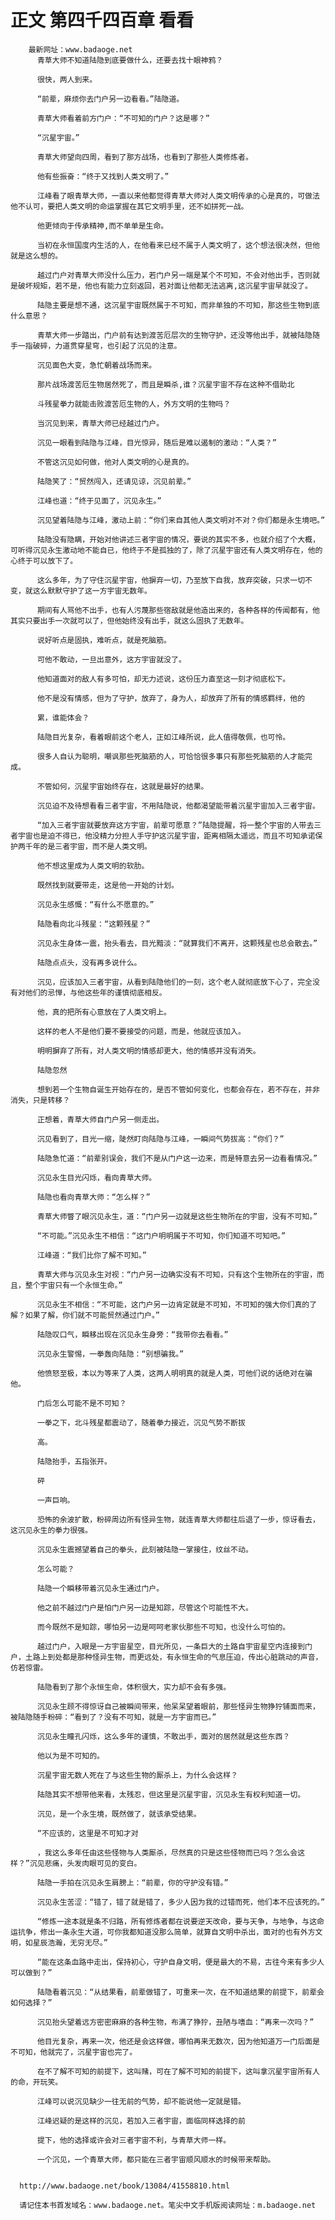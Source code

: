 # 正文 第四千四百章 看看
        最新网址：www.badaoge.net
          青草大师不知道陆隐到底要做什么，还要去找十眼神鸦？
      
          很快，两人到来。
      
          “前辈，麻烦你去门户另一边看看。”陆隐道。
      
          青草大师看着前方门户：“不可知的门户？这是哪？”
      
          “沉星宇宙。”
      
          青草大师望向四周，看到了那方战场，也看到了那些人类修炼者。
      
          他有些振奋：“终于又找到人类文明了。”
      
          江峰看了眼青草大师，一直以来他都觉得青草大师对人类文明传承的心是真的，可做法他不认可，要把人类文明的命运掌握在其它文明手里，还不如拼死一战。
      
          他更倾向于传承精神,而不单单是生命。
      
          当初在永恒国度内生活的人，在他看来已经不属于人类文明了，这个想法很决然，但他就是这么想的。
      
          越过门户对青草大师没什么压力，若门户另一端是某个不可知，不会对他出手，否则就是破坏规矩，若不是，他也有能力立刻返回，若对面让他都无法逃离,这沉星宇宙早就没了。
      
          陆隐主要是想不通，这沉星宇宙既然属于不可知，而非单独的不可知，那这些生物到底什么意思？
      
          青草大师一步踏出，门户前有达到渡苦厄层次的生物守护，还没等他出手，就被陆隐随手一指破碎，力道贯穿星穹，也引起了沉见的注意。
      
          沉见面色大变，急忙朝着战场而来。
      
          那片战场渡苦厄生物居然死了，而且是瞬杀,谁？沉星宇宙不存在这种不借助北
      
          斗残星拳力就能击败渡苦厄生物的人，外方文明的生物吗？
      
          当沉见到来，青草大师已经越过门户。
      
          沉见一眼看到陆隐与江峰，目光惊异，随后是难以遏制的激动：“人类？”
      
          不管这沉见如何做，他对人类文明的心是真的。
      
          陆隐笑了：“贸然闯入，还请见谅，沉见前辈。”
      
          江峰也道：“终于见面了，沉见永生。”
      
          沉见望着陆隐与江峰，激动上前：“你们来自其他人类文明对不对？你们都是永生境吧。”
      
          陆隐没有隐瞒，开始对他讲述三者宇宙的情况，要说的其实不多，也就介绍了个大概，可听得沉见永生激动地不能自已，他终于不是孤独的了，除了沉星宇宙还有人类文明存在，他的心终于可以放下了。
      
          这么多年，为了守住沉星宇宙，他摒弃一切，乃至放下自我，放弃突破，只求一切不变，就这么默默守护了这一方宇宙无数年。
      
          期间有人骂他不出手，也有人污蔑那些宿敌就是他造出来的，各种各样的传闻都有，他其实只要出手一次就可以了，但他始终没有出手，就这么固执了无数年。
      
          说好听点是固执，难听点，就是死脑筋。
      
          可他不敢动，一旦出意外，这方宇宙就没了。
      
          他知道面对的敌人有多可怕，却无力述说，这份压力直至这一刻才彻底松下。
      
          他不是没有情感，但为了守护，放弃了，身为人，却放弃了所有的情感羁绊，他的
      
          累，谁能体会？
      
          陆隐目光复杂，看着眼前这个老人，正如江峰所说，此人值得敬佩，也可怜。
      
          很多人自认为聪明，嘲讽那些死脑筋的人，可恰恰很多事只有那些死脑筋的人才能完成。
      
          不管如何，沉星宇宙始终存在，这就是最好的结果。
      
          沉见迫不及待想看看三者宇宙，不用陆隐说，他都渴望能带着沉星宇宙加入三者宇宙。
      
          “加入三者宇宙就要放弃这方宇宙，前辈可愿意？”陆隐提醒，将一整个宇宙的人带去三者宇宙也是迫不得已，他没精力分担人手守护这沉星宇宙，距离相隔太遥远，而且不可知承诺保护两千年的是三者宇宙，而不是人类文明。
      
          他不想这里成为人类文明的软肋。
      
          既然找到就要带走，这是他一开始的计划。
      
          沉见永生感慨：“有什么不愿意的。”
      
          陆隐看向北斗残星：“这颗残星？”
      
          沉见永生身体一震，抬头看去，目光黯淡：“就算我们不离开，这颗残星也总会散去。”
      
          陆隐点点头，没有再多说什么。
      
          沉见，应该加入三者宇宙，从看到陆隐他们的一刻，这个老人就彻底放下心了，完全没有对他们的忌惮，与他这些年的谨慎彻底相反。
      
          他，真的把所有心意放在了人类文明上。
      
          这样的老人不是他们要不要接受的问题，而是，他就应该加入。
      
          明明摒弃了所有，对人类文明的情感却更大，他的情感并没有消失。
      
          陆隐忽然
      
          想到若一个生物自诞生开始存在的，是否不管如何变化，也都会存在，若不存在，并非消失，只是转移？
      
          正想着，青草大师自门户另一侧走出。
      
          沉见看到了，目光一缩，陡然盯向陆隐与江峰，一瞬间气势拔高：“你们？”
      
          陆隐急忙道：“前辈别误会，我们不是从门户这一边来，而是特意去另一边看看情况。”
      
          沉见永生目光闪烁，看向青草大师。
      
          陆隐也看向青草大师：“怎么样？”
      
          青草大师瞥了眼沉见永生，道：“门户另一边就是这些生物所在的宇宙，没有不可知。”
      
          “不可能。”沉见永生不相信：“这门户明明属于不可知，你们知道不可知吧。”
      
          江峰道：“我们比你了解不可知。”
      
          青草大师与沉见永生对视：“门户另一边确实没有不可知，只有这个生物所在的宇宙，而且，整个宇宙只有一个永恒生命。”
      
          沉见永生不相信：“不可能，这门户另一边肯定就是不可知，不可知的强大你们真的了解？如果了解，你们就不可能贸然通过门户。”
      
          陆隐叹口气，瞬移出现在沉见永生身旁：“我带你去看看。”
      
          沉见永生警惕，一拳轰向陆隐：“别想骗我。”
      
          他愤怒至极，本以为等来了人类，这两人明明真的就是人类，可他们说的话绝对在骗他。
      
          门后怎么可能不是不可知？
      
          一拳之下，北斗残星都震动了，随着拳力接近，沉见气势不断拔
      
          高。
      
          陆隐抬手，五指张开。
      
          砰
      
          一声巨响。
      
          恐怖的余波扩散，粉碎周边所有怪异生物，就连青草大师都往后退了一步，惊讶看去，这沉见永生的拳力很强。
      
          沉见永生震撼望着自己的拳头，此刻被陆隐一掌接住，纹丝不动。
      
          怎么可能？
      
          陆隐一个瞬移带着沉见永生通过门户。
      
          他之前不越过门户是怕门户另一边是知踪，尽管这个可能性不大。
      
          而今既然不是知踪，哪怕另一边是呵呵老家伙那些不可知，也没什么可怕的。
      
          越过门户，入眼是一方宇宙星空，目光所见，一条巨大的土路自宇宙星空内连接到门户，土路上到处都是那种怪异生物，而更远处，有永恒生命的气息压迫，传出心脏跳动的声音，仿若惊雷。
      
          陆隐看到了那个永恒生命，体积很大，实力却不会有多强。
      
          沉见永生顾不得惊讶自己被瞬间带来，他呆呆望着眼前，那些怪异生物狰狞铺面而来，被陆隐随手粉碎：“看到了？没有不可知，就是一方宇宙而已。”
      
          沉见永生瞳孔闪烁，这么多年的谨慎，不敢出手，面对的居然就是这些东西？
      
          他以为是不可知的。
      
          沉星宇宙无数人死在了与这些生物的厮杀上，为什么会这样？
      
          陆隐其实不想带他来看，太残忍，但这里是沉星宇宙，沉见永生有权利知道一切。
      
          沉见，是一个永生境，既然做了，就该承受结果。
      
          “不应该的，这里是不可知才对
      
          ，我这么多年任由这些怪物与人类厮杀，尽然真的只是这些怪物而已吗？怎么会这样？”沉见悲痛，头发肉眼可见的变白。
      
          陆隐一手拍在沉见永生肩膀上：“前辈，你的守护没有错。”
      
          沉见永生苦涩：“错了，错了就是错了，多少人因为我的过错而死，他们本不应该死的。”
      
          “修炼一途本就是条不归路，所有修炼者都在说要逆天改命，要与天争，与地争，与这命运抗争，修出一条永生大道，可你我都知道没那么简单，就算自文明中杀出，面对的也有外方文明，如星辰浩瀚，无穷无尽。”
      
          “能在这条血路中走出，保持初心，守护自身文明，便是最大的不易，古往今来有多少人可以做到？”
      
          陆隐看着沉见：“从结果看，前辈做错了，可重来一次，在不知道结果的前提下，前辈会如何选择？”
      
          沉见抬头望着远方密密麻麻的各种生物，布满了狰狞，丑陋与嗜血：“再来一次吗？”
      
          他目光复杂，再来一次，他还是会这样做，哪怕再来无数次，因为他知道万一门后面是不可知，他就完了，沉星宇宙也完了。
      
          在不了解不可知的前提下，这叫赌，可在了解不可知的前提下，这叫拿沉星宇宙所有人的命，开玩笑。
      
          江峰可以说沉见缺少一往无前的气势，却不能说他一定就是错。
      
          江峰迟疑的是这样的沉见，若加入三者宇宙，面临同样选择的前
      
          提下，他的选择或许会对三者宇宙不利，与青草大师一样。
      
          一个沉见，一个青草大师，都只能在三者宇宙顺风顺水的时候带来帮助。
      
      
      http://www.badaoge.net/book/13084/41558810.html
      
      请记住本书首发域名：www.badaoge.net。笔尖中文手机版阅读网址：m.badaoge.net